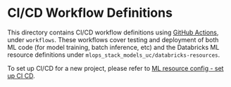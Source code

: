 # CI/CD Workflow Definitions
This directory contains CI/CD workflow definitions using [GitHub Actions](https://docs.github.com/en/actions),
under ``workflows``. These workflows cover testing and deployment of both ML code (for model training, batch inference, etc) and the 
Databricks ML resource definitions under ``mlops_stack_models_uc/databricks-resources``. 

To set up CI/CD for a new project,
please refer to [ML resource config - set up CI CD](../../mlops_stack_models_uc/databricks-resources/README.md#set-up-ci-and-cd).
